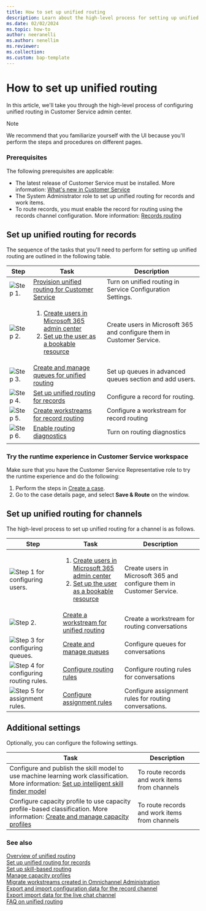 ```yaml
---
title: How to set up unified routing
description: Learn about the high-level process for setting up unified routing in Customer Service.
ms.date: 02/02/2024
ms.topic: how-to
author: neeranelli
ms.author: nenellim
ms.reviewer:
ms.collection:
ms.custom: bap-template
---
```


# How to set up unified routing

In this article, we'll take you through the high-level process of configuring unified routing in Customer Service admin center.

> [!NOTE]
> We recommend that you familiarize yourself with the UI because you'll perform the steps and procedures on different pages.

### Prerequisites

The following prerequisites are applicable:

- The latest release of Customer Service must be installed. More information: [What's new in Customer Service](/dynamics365-release-plan/2021wave1/service/dynamics365-customer-service/)
- The System Administrator role to set up unified routing for records and work items.
- To route records, you must enable the record for routing using the records channel configuration. More information: [Records routing](enable-entities-for-queues.md)


## Set up unified routing for records

The sequence of the tasks that you'll need to perform for setting up unified routing are outlined in the following table.

|Step|Task |Description|
|----------|-----------|-------|
|![Step 1.](../media/step-1.png "Step 1") |[Provision unified routing for Customer Service](provision-unified-routing.md)| Turn on unified routing in Service Configuration Settings.|
|![Step 2.](../media/step-2.png "Step 2") |<ol><li>[Create users in Microsoft 365 admin center](/power-platform/admin/create-users)</li><li>[Set up the user as a bookable resource](users-user-profiles.md)</li></ol>| Create users in Microsoft 365 and configure them in Customer Service.|
|![Step 3.](../media/step-3.png "Step 3") |[Create and manage queues for unified routing](queues-omnichannel.md)| Set up queues in advanced queues section and add users. |
|![Step 4.](../media/step-4.png "Step 4") |[Set up unified routing for records](set-up-record-routing.md#configure-unified-routing-for-records)|Configure a record for routing.|
|![Step 5.](../media/step-5.png "Step 5") |[Create workstreams for record routing](set-up-record-routing.md#create-workstreams-for-record-routing)|Configure a workstream for record routing|
|![Step 6.](../media/step-6.png "Step 6") |[Enable routing diagnostics](unified-routing-diagnostics.md#manage-routing-diagnostics)|Turn on routing diagnostics|
||||

### Try the runtime experience in Customer Service workspace

Make sure that you have the Customer Service Representative role to try the runtime experience and do the following:

1. Perform the steps in [Create a case](../use/customer-service-hub-user-guide-create-a-case.md).
2. Go to the case details page, and select **Save & Route** on the window.

## Set up unified routing for channels

The high-level process to set up unified routing for a channel is as follows.

|Step|Task |Description|
|----------|-----------|-------|
|![Step 1 for configuring users.](../media/step-1.png "Step 1") |<ol><li>[Create users in Microsoft 365 admin center](/power-platform/admin/create-users)</li><li>[Set up the user as a bookable resource](users-user-profiles.md)</li></ol>| Create users in Microsoft 365 and configure them in Customer Service.|
|![Step 2.](../media/step-2.png "Step 2")|[Create a workstream for unified routing](create-workstreams.md)| Create a workstream for routing conversations|
|![Step 3 for configuring queues.](../media/step-3.png "Step 3")|[Create and manage queues](queues-omnichannel.md)|Configure queues for conversations|
|![Step 4 for configuring routing rules.](../media/step-4.png "Step 4") |[Configure routing rules](configure-work-classification.md)| Configure routing rules for conversations|
|![Step 5 for assignment rules.](../media/step-5.png "Step 5") |[Configure assignment rules](assignment-methods.md)|Configure assignment rules for routing conversations.|

## Additional settings

Optionally, you can configure the following settings.

| Task |Description|
|-------|------------|
|Configure and publish the skill model to use machine learning work classification. More information: [Set up intelligent skill finder model](set-up-isf-model.md#set-up-intelligent-skill-finder-model)|To route records and work items from channels|
|Configure capacity profile to use capacity profile-based classification. More information: [Create and manage capacity profiles](capacity-profiles.md)|To route records and work items from channels|

### See also

[Overview of unified routing](overview-unified-routing.md)  
[Set up unified routing for records](set-up-record-routing.md)  
[Set up skill-based routing](overview-skill-work-distribution.md)  
[Manage capacity profiles](capacity-profiles.md)  
[Migrate workstreams created in Omnichannel Administration](migrate-workstreams.md)  
[Export and import configuration data for the record channel](export-import-config-data-for-records.md)  
[Export import data for the live chat channel](migrate-config-data-for-live-chat.md)  
[FAQ on unified routing](unified-routing-faqs.md)  

